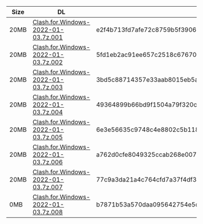 |    Size   |     DL  | sha512sum |
|  ---  |  ---  |  ---  |
| 20MB | [Clash.for.Windows-2022-01-03.7z.001](https://cdn.jsdelivr.net/gh/appleians/cfw_intel@main/Clash.for.Windows-2022-01-03.7z.001) | e2f4b713fd7afe72c8759b5f390675fcfce391d7a50ba24587bb55d036a2bb8ae88b22ef1beeef0df8da2765698a7c0e1dab316cde7217d53e7b27504b87d05b |
| 20MB | [Clash.for.Windows-2022-01-03.7z.002](https://cdn.jsdelivr.net/gh/appleians/cfw_intel@main/Clash.for.Windows-2022-01-03.7z.002) | 5fd1eb2ac91ee657c2518c67670a59473c7f6513b19945644482035738a8c820ddb453d61ee5f25f03261e694065dd85243724d9fa0a73bf8fd6f6d49e6e27f0 |
| 20MB | [Clash.for.Windows-2022-01-03.7z.003](https://cdn.jsdelivr.net/gh/appleians/cfw_intel@main/Clash.for.Windows-2022-01-03.7z.003) | 3bd5c88714357e33aab8015eb5af84185b0f2e6180eded6a2b7d314ff8ebb82a824e0b85b460497153a92f5b12d2b8ad7443755a5f171dc9661ca7de9fba45a2 |
| 20MB | [Clash.for.Windows-2022-01-03.7z.004](https://cdn.jsdelivr.net/gh/appleians/cfw_intel@main/Clash.for.Windows-2022-01-03.7z.004) | 49364899b66bd9f1504a79f320ceadfac5d98cd64c01470bbfa5a4effd534f95f36bc91cb0792240d5c98fd87745f3b3d13b7651f73585c377ad88a7861e7c67 |
| 20MB | [Clash.for.Windows-2022-01-03.7z.005](https://cdn.jsdelivr.net/gh/appleians/cfw_intel@main/Clash.for.Windows-2022-01-03.7z.005) | 6e3e56635c9748c4e8802c5b11895dcbdef8876ae35a798e7172bebae8af8cc15d9a82bccd7417c4d9289052660516c9acc2ed5195d81bc4f2083b86eb8ac959 |
| 20MB | [Clash.for.Windows-2022-01-03.7z.006](https://cdn.jsdelivr.net/gh/appleians/cfw_intel@main/Clash.for.Windows-2022-01-03.7z.006) | a762d0cfe8049325ccab268e00749cbc0c5ecbe425ad6ba6943ed4f388742b30a3dee83cb1ff0761329508f51a15dafb5b53812141dd0640604b267e82e9637d |
| 20MB | [Clash.for.Windows-2022-01-03.7z.007](https://cdn.jsdelivr.net/gh/appleians/cfw_intel@main/Clash.for.Windows-2022-01-03.7z.007) | 77c9a3da21a4c764cfd7a37f4df3026bdbb0bb2fc84d0937caae6602ba3db4eb61fa4976e3322cd1bdcaa5099c851073e805f8922fc6e6cb666862b6517c71e1 |
| 0MB | [Clash.for.Windows-2022-01-03.7z.008](https://cdn.jsdelivr.net/gh/appleians/cfw_intel@main/Clash.for.Windows-2022-01-03.7z.008) | b7871b53a570daa095642754e5df0d4cca28b833e6e7d8769bf729510e65c4ecaaf011cca9bd61cc10b9705a7f7f8e5982fefe16cebef1ba29d175294079c417 |
